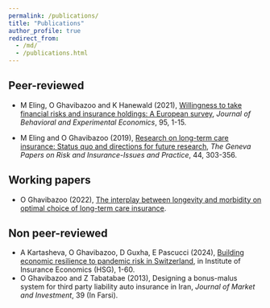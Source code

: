 ```yaml
---
permalink: /publications/
title: "Publications"
author_profile: true
redirect_from: 
  - /md/
  - /publications.html
---
```


## Peer-reviewed ##
* M Eling, O Ghavibazoo and K Hanewald (2021), [Willingness to take financial risks and insurance holdings: A European survey](https://doi.org/10.1016/j.socec.2021.101781), <em>Journal of Behavioral and Experimental Economics</em>, 95, 1-15.

* M Eling and O Ghavibazoo (2019), [Research on long-term care insurance: Status quo and directions for future research](https://doi.org/10.1057/s41288-018-00114-6), <em>The Geneva Papers on Risk and Insurance-Issues and Practice</em>, 44, 303-356.

## Working papers ##
* O Ghavibazoo (2022), [The interplay between longevity and morbidity on optimal choice of long-term care insurance](https://www.zbw.eu/econis-archiv/bitstream/11159/533989/1/EBP089893034_0.pdf).

## Non peer-reviewed ##
* A Kartasheva, O Ghavibazoo, D Guxha, E Pascucci (2024), [Building economic resilience to pandemic risk in Switzerland](https://www.ivw.unisg.ch/wp-content/uploads/2024/06/Building-Economic-Resilience-to-Pandemic-Risk-in-Switzerland.pdf), in Institute of Insurance Economics (HSG), 1-60.
* O Ghavibazoo and Z Tabatabae (2013), Designing a bonus-malus system for third party liability auto insurance in Iran, <em>Journal of Market and Investment</em>, 39 (In Farsi).
